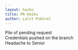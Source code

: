 ```yaml
---
layout: haiku
title: PR Haiku
author: Lalit Pokhrel
---
```


Pile of pending request<br>
Credentials pushed on the branch<br>
Headache to Senior<br>
